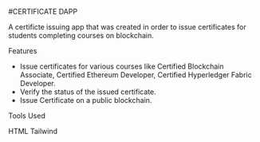 #CERTIFICATE DAPP

A certificte issuing app that was created in order to issue certificates for students completing courses on blockchain.

Features

- Issue certificates for various courses like Certified Blockchain Associate, Certified Ethereum Developer, Certified Hyperledger Fabric Developer.
- Verify the status of the issued certificate.
- Issue Certificate on a public blockchain.

Tools Used

HTML
Tailwind
